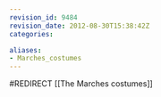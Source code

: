 ```yaml
---
revision_id: 9484
revision_date: 2012-08-30T15:38:42Z
categories:

aliases:
- Marches_costumes
---
```


#REDIRECT [[The Marches costumes]]
